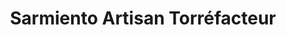 ---
title: "Sarmiento Artisan Torréfacteur"
url: /lisle-sur-la-sorgue/sarmiento-artisan-torrefacteur/
shop: Kaffee
---